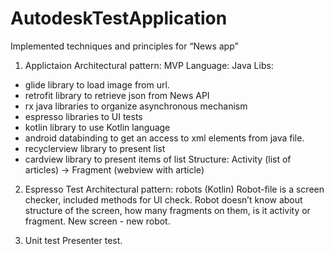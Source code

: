 # AutodeskTestApplication
Implemented techniques and principles for “News app”

1. Applictaion 
Architectural pattern: MVP 
Language: Java
Libs:
 - glide library to load image from url.
 - retrofit library to retrieve json from News API
 - rx java libraries to organize asynchronous mechanism
 - espresso libraries to UI tests
 - kotlin library to use Kotlin language
 - android databinding to get an access to xml elements from java file.
 - recyclerview library to present list
 - cardview library to present items of list
Structure:
  Activity (list of articles) -> Fragment (webview with article)

2. Espresso Test
Architectural pattern: robots (Kotlin)
Robot-file is a screen checker, included methods for UI check. Robot doesn’t know about structure of the screen, how many fragments on them, is it activity or fragment. New screen - new robot.

3. Unit test
Presenter test.
